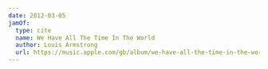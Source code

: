 ```yaml
---
date: 2012-03-05
jamOf:
  type: cite
  name: We Have All The Time In The World
  author: Louis Armstrong
  url: https://music.apple.com/gb/album/we-have-all-the-time-in-the-world-feat-the/734882398?i=734882401
---
```

